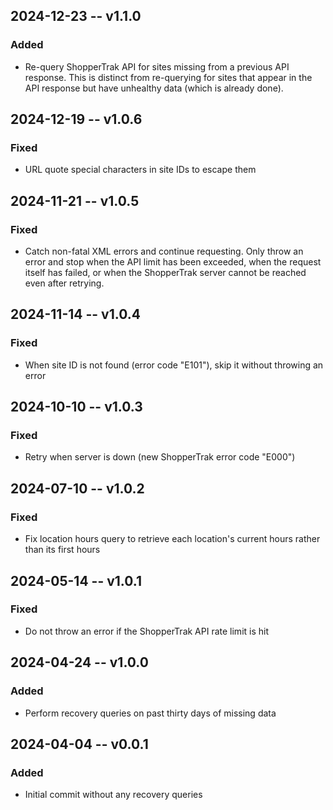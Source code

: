 ## 2024-12-23 -- v1.1.0
### Added
- Re-query ShopperTrak API for sites missing from a previous API response. This is distinct from re-querying for sites that appear in the API response but have unhealthy data (which is already done).

## 2024-12-19 -- v1.0.6
### Fixed
- URL quote special characters in site IDs to escape them

## 2024-11-21 -- v1.0.5
### Fixed
- Catch non-fatal XML errors and continue requesting. Only throw an error and stop when the API limit has been exceeded, when the request itself has failed, or when the ShopperTrak server cannot be reached even after retrying.

## 2024-11-14 -- v1.0.4
### Fixed
- When site ID is not found (error code "E101"), skip it without throwing an error

## 2024-10-10 -- v1.0.3
### Fixed
- Retry when server is down (new ShopperTrak error code "E000")

## 2024-07-10 -- v1.0.2
### Fixed
- Fix location hours query to retrieve each location's current hours rather than its first hours

## 2024-05-14 -- v1.0.1
### Fixed
- Do not throw an error if the ShopperTrak API rate limit is hit

## 2024-04-24 -- v1.0.0
### Added
- Perform recovery queries on past thirty days of missing data

## 2024-04-04 -- v0.0.1
### Added
- Initial commit without any recovery queries